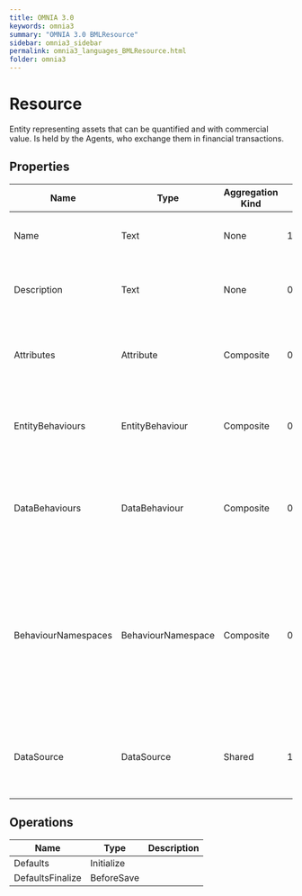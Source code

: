 ```yaml
---
title: OMNIA 3.0
keywords: omnia3
summary: "OMNIA 3.0 BMLResource"
sidebar: omnia3_sidebar
permalink: omnia3_languages_BMLResource.html
folder: omnia3
---
```


# Resource
Entity representing assets that can be quantified and with commercial value. Is held by the Agents, who exchange them in financial transactions.
## Properties

| Name | Type | Aggregation Kind | Multiplicity | Description |
| --------- | --------- | --------- | --------- | --------- |
| Name | Text | None | 1..* | The name of the entity (unique identifier). |
| Description | Text | None | 0..* | The textual explanation of the entities' purpose. |
| Attributes | Attribute | Composite | 0..2147483647 | A collection of entries that allows to define entity' structure. |
| EntityBehaviours | EntityBehaviour | Composite | 0..2147483647 | A collection of entries representing how the entity behaves. |
| DataBehaviours | DataBehaviour | Composite | 0..2147483647 | A collection of entries representing how the entity' data is stored and retrieved. |
| BehaviourNamespaces | BehaviourNamespace | Composite | 0..2147483647 | A collection of entries representing the coding namespaces to be included (as usings) on code generated with your data and entity behaviours. |
| DataSource | DataSource | Shared | 1..* | The Data Source in which the entities are computed and/or persisted. |
## Operations

| Name | Type | Description |
| --------- | --------- | --------- |
| Defaults | Initialize |  |
| DefaultsFinalize | BeforeSave |  |

